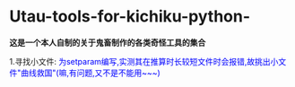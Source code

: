 # Utau-tools-for-kichiku-python-
**这是一个本人自制的关于鬼畜制作的各类奇怪工具的集合**


1.寻找小文件:
	 <font color=Blue>为setparam编写,实测其在推算时长较短文件时会报错,故挑出小文件"曲线救国"(嘛,有问题,又不是不能用~~~)</font>
